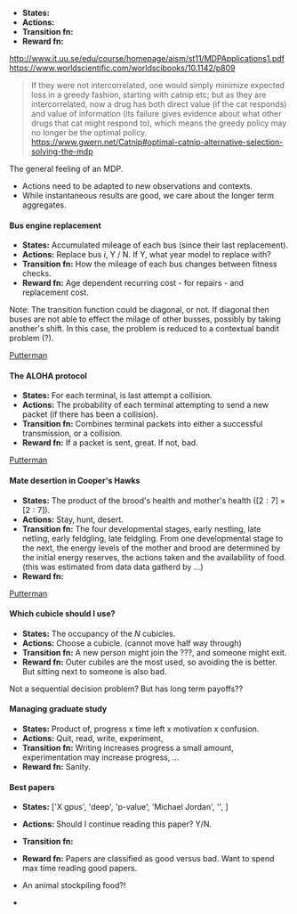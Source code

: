 - __States:__
- __Actions:__
- __Transition fn:__
- __Reward fn:__

http://www.it.uu.se/edu/course/homepage/aism/st11/MDPApplications1.pdf
https://www.worldscientific.com/worldscibooks/10.1142/p809

> If they were not intercorrelated, one would simply minimize expected loss in a greedy fashion, starting with catnip etc; but as they are intercorrelated, now a drug has both direct value (if the cat responds) and value of information (its failure gives evidence about what other drugs that cat might respond to), which means the greedy policy may no longer be the optimal policy.
https://www.gwern.net/Catnip#optimal-catnip-alternative-selection-solving-the-mdp

The general feeling of an MDP.
- Actions need to be adapted to new observations and contexts.
- While instantaneous results are good, we care about the longer term aggregates.

#### Bus engine replacement

- __States:__ Accumulated mileage of each bus (since their last replacement).
- __Actions:__ Replace bus $i$, Y / N. If Y, what year model to replace with?
- __Transition fn:__ How the mileage of each bus changes between fitness checks.
- __Reward fn:__ Age dependent recurring cost - for repairs - and replacement cost.

Note: The transition function could be diagonal, or not. If diagonal then buses are not able to effect the milage of other busses, possibly by taking another's shift. In this case, the problem is reduced to a contextual bandit problem (?).

[Putterman]()

#### The ALOHA protocol

- __States:__ For each terminal, is last attempt a collision.
- __Actions:__ The probability of each terminal attempting to send a new packet (if there has been a collision).
- __Transition fn:__ Combines terminal packets into either a successful transmission, or a collision.
- __Reward fn:__ If a packet is sent, great. If not, bad.

[Putterman]()

#### Mate desertion in Cooper's Hawks

- __States:__ The product of the brood's health and mother's health ($[2:7] \times [2:7]$).
- __Actions:__ Stay, hunt, desert.
- __Transition fn:__ The four developmental stages, early nestling, late netling, early feldgling, late feldgling. From one developmental stage to the next, the energy levels of the mother and brood are determined by the initial energy reserves, the actions taken and the availability of food. (this was estimated from data data gatherd by ...)
- __Reward fn:__

[Putterman]()

#### Which cubicle should I use?

- __States:__ The occupancy of the $N$ cubicles.
- __Actions:__ Choose a cubicle. (cannot move half way through)
- __Transition fn:__ A new person might join the ???, and someone might exit.
- __Reward fn:__ Outer cubiles are the most used, so avoiding the is better. But sitting next to someone is also bad.

Not a sequential decision problem? But has long term payoffs??

#### Managing graduate study

- __States:__ Product of, progress x time left x motivation x confusion.
- __Actions:__ Quit, read, write, experiment,
- __Transition fn:__ Writing increases progress a small amount, experimentation may increase progress, ...
- __Reward fn:__ Sanity.

#### Best papers

- __States:__ ['X gpus', 'deep', 'p-value', 'Michael Jordan', '', ]
- __Actions:__ Should I continue reading this paper? Y/N.
- __Transition fn:__
- __Reward fn:__ Papers are classified as good versus bad. Want to spend max time reading good papers.


- An animal stockpiling food?!
-
